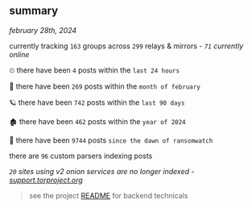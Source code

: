 
## summary
_february 28th, 2024_

currently tracking `163` groups across `299` relays & mirrors - _`71` currently online_

⏲ there have been `4` posts within the `last 24 hours`

🦈 there have been `269` posts within the `month of february`

🪐 there have been `742` posts within the `last 90 days`

🏚 there have been `462` posts within the `year of 2024`

🦕 there have been `9744` posts `since the dawn of ransomwatch`

there are `96` custom parsers indexing posts

_`20` sites using v2 onion services are no longer indexed - [support.torproject.org](https://support.torproject.org/onionservices/v2-deprecation/)_

> see the project [README](https://github.com/joshhighet/ransomwatch#ransomwatch--) for backend technicals
